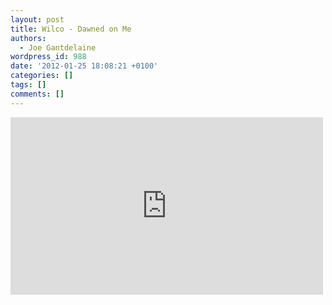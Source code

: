 ```yaml
---
layout: post
title: Wilco - Dawned on Me
authors:
  - Joe Gantdelaine
wordpress_id: 988
date: '2012-01-25 18:08:21 +0100'
categories: []
tags: []
comments: []
---
```

<iframe width="500" height="284" src="http://www.youtube.com/embed/gbHTaPk8Qmk" frameborder="0" allowfullscreen></iframe>
